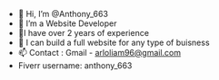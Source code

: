 - 👋 Hi, I’m @Anthony_663
- 👀 I’m a Website Developer
- 🌱I have over 2 years of experience
- 💞️ I can build a full website for any type of buisness
- 📫 Contact : Gmail - arloliam96@gmail.com
- Fiverr username: anthony_663

<!---
Hello, 
My name is Anthony, I am from Canada.
I am a website developer.
I can build a full responsive website for your business with
HTML, CSS, JAVASCRIPT, BOOTSTRAP and some other languages, frameworks.

Contact With Me

Gmail - arloliam96@gmail.com
Fiverr - https://www.fiverr.com/anthony_663?up_rollout=true

Facebook - https://www.facebook.com/profile.php?id=100073305920648

Thank you
anthony

--->
